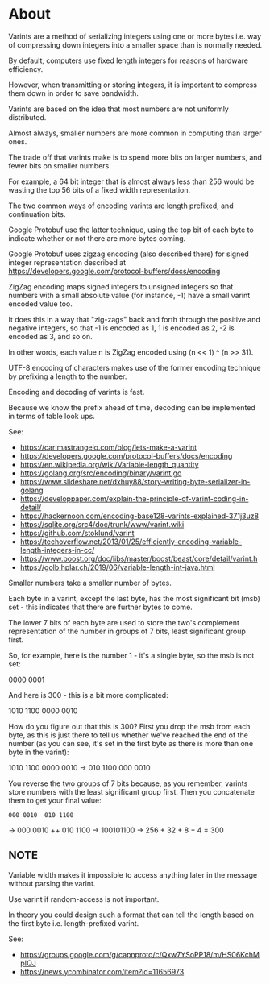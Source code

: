 # About

Varints are a method of serializing integers using one or more bytes i.e. way of compressing down integers into a smaller space than is normally needed.

By default, computers use fixed length integers for reasons of hardware efficiency.

However, when transmitting or storing integers, it is important to compress them down in order to save bandwidth.

Varints are based on the idea that most numbers are not uniformly distributed.

Almost always, smaller numbers are more common in computing than larger ones.

The trade off that varints make is to spend more bits on larger numbers, and fewer bits on smaller numbers.

For example, a 64 bit integer that is almost always less than 256 would be wasting the top 56 bits of a fixed width representation.

The two common ways of encoding varints are length prefixed, and continuation bits.

Google Protobuf use the latter technique, using the top bit of each byte to indicate whether or not there are more bytes coming.

Google Protobuf uses zigzag encoding (also described there) for signed integer representation described at https://developers.google.com/protocol-buffers/docs/encoding

ZigZag encoding maps signed integers to unsigned integers so that numbers with a small absolute value (for instance, -1) have a small varint encoded value too.

It does this in a way that "zig-zags" back and forth through the positive and negative integers, so that -1 is encoded as 1, 1 is encoded as 2, -2 is encoded as 3, and so on.

In other words, each value n is ZigZag encoded using (n << 1) ^ (n >> 31).

UTF-8 encoding of characters makes use of the former encoding technique by prefixing a length to the number.

Encoding and decoding of varints is fast.

Because we know the prefix ahead of time, decoding can be implemented in terms of table look ups.

See:

* https://carlmastrangelo.com/blog/lets-make-a-varint
* https://developers.google.com/protocol-buffers/docs/encoding
* https://en.wikipedia.org/wiki/Variable-length_quantity
* https://golang.org/src/encoding/binary/varint.go
* https://www.slideshare.net/dxhuy88/story-writing-byte-serializer-in-golang
* https://developpaper.com/explain-the-principle-of-varint-coding-in-detail/
* https://hackernoon.com/encoding-base128-varints-explained-371j3uz8
* https://sqlite.org/src4/doc/trunk/www/varint.wiki
* https://github.com/stoklund/varint
* https://techoverflow.net/2013/01/25/efficiently-encoding-variable-length-integers-in-cc/
* https://www.boost.org/doc/libs/master/boost/beast/core/detail/varint.h
* https://golb.hplar.ch/2019/06/variable-length-int-java.html

Smaller numbers take a smaller number of bytes.

Each byte in a varint, except the last byte, has the most significant bit (msb) set - this indicates that there are further bytes to come.

The lower 7 bits of each byte are used to store the two's complement representation of the number in groups of 7 bits, least significant group first.

So, for example, here is the number 1 - it's a single byte, so the msb is not set:

0000 0001

And here is 300 - this is a bit more complicated:

1010 1100 0000 0010

How do you figure out that this is 300? First you drop the msb from each byte, as this is just there to tell us whether we've reached the end of the number (as you can see, it's set in the first byte as there is more than one byte in the varint):

   1010 1100 0000 0010
-> 010 1100  000 0010

You reverse the two groups of 7 bits because, as you remember, varints store numbers with the least significant group first. Then you concatenate them to get your final value:

    000 0010  010 1100
->  000 0010 ++ 010 1100
->  100101100
->  256 + 32 + 8 + 4 = 300

## NOTE

Variable width makes it impossible to access anything later in the message without parsing the varint.

Use varint if random-access is not important.

In theory you could design such a format that can tell the length based on the first byte i.e. length-prefixed varint.

See:

* https://groups.google.com/g/capnproto/c/Qxw7YSoPP18/m/HS06KchMpIQJ
* https://news.ycombinator.com/item?id=11656973

